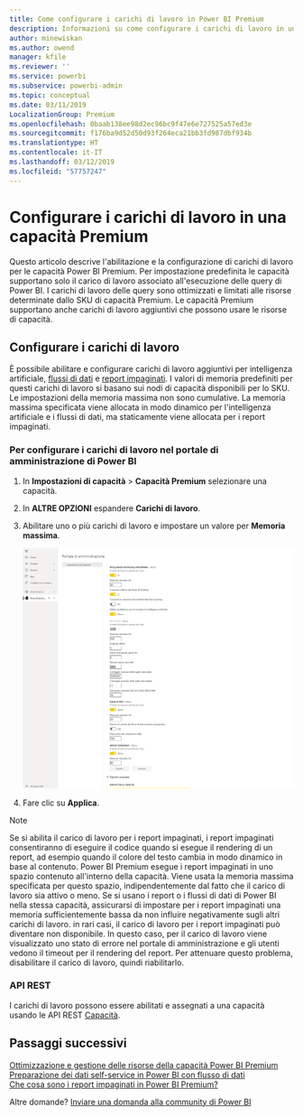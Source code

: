 ```yaml
---
title: Come configurare i carichi di lavoro in Power BI Premium
description: Informazioni su come configurare i carichi di lavoro in una capacità Power BI Premium.
author: minewiskan
ms.author: owend
manager: kfile
ms.reviewer: ''
ms.service: powerbi
ms.subservice: powerbi-admin
ms.topic: conceptual
ms.date: 03/11/2019
LocalizationGroup: Premium
ms.openlocfilehash: 0baab138ee98d2ec96bc9f47e6e727525a57ed3e
ms.sourcegitcommit: f176ba9d52d50d93f264eca21bb3fd987dbf934b
ms.translationtype: HT
ms.contentlocale: it-IT
ms.lasthandoff: 03/12/2019
ms.locfileid: "57757247"
---
```

# <a name="configure-workloads-in-a-premium-capacity"></a>Configurare i carichi di lavoro in una capacità Premium

Questo articolo descrive l'abilitazione e la configurazione di carichi di lavoro per le capacità Power BI Premium. Per impostazione predefinita le capacità supportano solo il carico di lavoro associato all'esecuzione delle query di Power BI. I carichi di lavoro delle query sono ottimizzati e limitati alle risorse determinate dallo SKU di capacità Premium. Le capacità Premium supportano anche carichi di lavoro aggiuntivi che possono usare le risorse di capacità.

## <a name="configure-workloads"></a>Configurare i carichi di lavoro

È possibile abilitare e configurare carichi di lavoro aggiuntivi per intelligenza artificiale, [flussi di dati](service-dataflows-overview.md#dataflow-capabilities-on-power-bi-premium) e [report impaginati](paginated-reports-save-to-power-bi-service.md). I valori di memoria predefiniti per questi carichi di lavoro si basano sui nodi di capacità disponibili per lo SKU. Le impostazioni della memoria massima non sono cumulative. La memoria massima specificata viene allocata in modo dinamico per l'intelligenza artificiale e i flussi di dati, ma staticamente viene allocata per i report impaginati. 

### <a name="to-configure-workloads-in-the-power-bi-admin-portal"></a>Per configurare i carichi di lavoro nel portale di amministrazione di Power BI

1. In **Impostazioni di capacità** > **Capacità Premium** selezionare una capacità.

1. In **ALTRE OPZIONI** espandere **Carichi di lavoro**.

1. Abilitare uno o più carichi di lavoro e impostare un valore per **Memoria massima**.   

    
    ![Abilitare i carichi di lavoro](media/service-admin-premium-workloads/admin-portal-workloads.png)

1. Fare clic su **Applica**.

> [!NOTE]
> Se si abilita il carico di lavoro per i report impaginati, i report impaginati consentiranno di eseguire il codice quando si esegue il rendering di un report, ad esempio quando il colore del testo cambia in modo dinamico in base al contenuto. Power BI Premium esegue i report impaginati in uno spazio contenuto all'interno della capacità. Viene usata la memoria massima specificata per questo spazio, indipendentemente dal fatto che il carico di lavoro sia attivo o meno. Se si usano i report o i flussi di dati di Power BI nella stessa capacità, assicurarsi di impostare per i report impaginati una memoria sufficientemente bassa da non influire negativamente sugli altri carichi di lavoro. in rari casi, il carico di lavoro per i report impaginati può diventare non disponibile. In questo caso, per il carico di lavoro viene visualizzato uno stato di errore nel portale di amministrazione e gli utenti vedono il timeout per il rendering del report. Per attenuare questo problema, disabilitare il carico di lavoro, quindi riabilitarlo.


### <a name="rest-api"></a>API REST

I carichi di lavoro possono essere abilitati e assegnati a una capacità usando le API REST [Capacità](https://docs.microsoft.com/rest/api/power-bi/capacities).


## <a name="next-steps"></a>Passaggi successivi

[Ottimizzazione e gestione delle risorse della capacità Power BI Premium](service-premium-understand-how-it-works.md)   
[Preparazione dei dati self-service in Power BI con flusso di dati](service-dataflows-overview.md)   
[Che cosa sono i report impaginati in Power BI Premium?](paginated-reports-report-builder-power-bi.md)   

Altre domande? [Inviare una domanda alla community di Power BI](http://community.powerbi.com/)